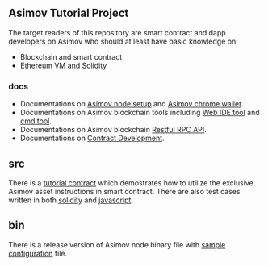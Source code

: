 ## Asimov Tutorial Project

The target readers of this repository are smart contract and dapp developers on Asimov who should at least have basic knowledge on:

- Blockchain and smart contract
- Ethereum VM and Solidity

### docs

- Documentations on [Asimov node setup](./docs/node.md) and [Asimov chrome wallet](./docs/asilink.md).
- Documentations on Asimov blockchain tools including [Web IDE tool](./docs/ide-tool.md) and [cmd tool](./docs/cmd.md).
- Documentations on Asimov blockchain [Restful RPC API](./docs/rpc.md).
- Documentations on [Contract Development](./docs/tutorial-contract.md).

## src

There is a [tutorial contract](./src/contracts/tutorial.sol) which demostrates how to utilize the exclusive Asimov asset instructions in smart contract. There are also test cases written in both [solidity](./src/tc-solidity/tutorial.tc.sol) and [javascript](./src/tc-javascript/tutorial.tc.js).

## bin

There is a release version of Asimov node binary file with [sample configuration](./bin/asimovd.sample.conf) file.


